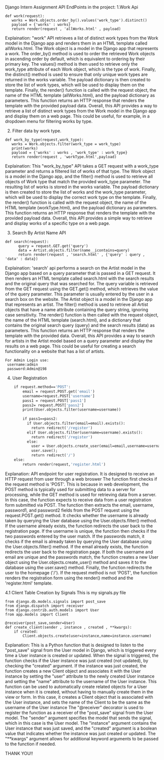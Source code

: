 Django Intern Assignment
API EndPoints in the project:
1.Work Api
```
def work(request):
   works = Work.objects.order_by().values('work_type').distinct()
   payload = {'works' : works}
   return render(request , 'allWorks.html' , payload)
```
Explaination:
"work" API  retrieves a list of distinct work types from the Work model in the Django app and renders them in an HTML template called allWorks.html.
The Work object is a model in the Django app that represents a work. The order_by() method is used to order the retrieved Work objects in ascending order by default, which is equivalent to ordering by their primary key. The values() method is then used to retrieve only the work_type attribute of each Work object, which is the type of work. Finally, the distinct() method is used to ensure that only unique work types are returned in the works variable.
The payload dictionary is then created to store the list of work types, which will be used to display them on the template.
Finally, the render() function is called with the request object, the name of the HTML template (allWorks.html), and the payload dictionary as parameters. This function returns an HTTP response that renders the template with the provided payload data.
Overall, this API provides a way to retrieve a list of distinct work types from the Work model in the Django app and display them on a web page. This could be useful, for example, in a dropdown menu for filtering works by type.

2. Filter data by work type.
```
def work_by_type(request,work_type):
   works = Work.objects.filter(work_type = work_type)
   print(works)
   payload = {'works' : works , 'work_type' : work_type}
   return render(request , 'workType.html',payload)

```
Explaination: 
This "work_by_type"  API  takes a GET request with a work_type parameter and returns a filtered list of works of that type.
The Work object is a model in the Django app, and the filter() method is used to retrieve all objects of Work type that match the provided work_type parameter. The resulting list of works is stored in the works variable.
The payload dictionary is then created to store the list of works and the work_type parameter, which will be used to display the correct work type on the template.
Finally, the render() function is called with the request object, the name of the HTML template (workType.html), and the payload dictionary as parameters. This function returns an HTTP response that renders the template with the provided payload data.
Overall, this API provides a simple way to retrieve and display works of a specific type on a web page.

3. Search By Artist Name API
```
def search(request):
      query = request.GET.get('query')
      data = Artist.objects.filter(name__icontains=query)
      return render(request , 'search.html' , {'query' : query , 'data' : data})
```
Explaination:
'search' api  performs a search on the Artist model in the Django app based on a query parameter that is passed in a GET request. It then renders an HTML template called search.html with the search results and the original query that was searched for.
The query variable is retrieved from the GET request using the GET.get() method, which retrieves the value of the query parameter. This parameter is usually entered by the user in a search box on the website.
The Artist object is a model in the Django app that represents an artist. The filter() method is used to retrieve all Artist objects that have a name attribute containing the query string, ignoring case sensitivity.
The render() function is then called with the request object, the name of the HTML template (search.html), and a dictionary that contains the original search query (query) and the search results (data) as parameters. This function returns an HTTP response that renders the template with the provided data.
Overall, this API provides a way to search for artists in the Artist model based on a query parameter and display the results on a web page. This could be useful for creating a search functionality on a website that has a list of artists.

```
For Admin Login use:
 username:admin
 password:Admin@198
```
4. User Registration
```def register(request):
    if request.method=='POST':
        email = request.POST.get('email')
        username=request.POST['username']
        pass1 = request.POST['pass1']
        pass2= request.POST['pass2']
        print(User.objects.filter(username=username))
        
        if pass1==pass2:
          if User.objects.filter(email=email).exists():
            return redirect('/register')
          elif User.objects.filter(username=username).exists():
            return redirect('/register')
          else:
            user = User.objects.create_user(email=email,username=username,password=pass1)
            user.save();
            return redirect('/')
    else:
        return render(request,'register.html')
 ```

Explanation: API endpoint for user registration. It is designed to receive an HTTP request from user through  a web broswer
The function first checks if the request method is 'POST'. This is because in web development, the POST method is typically used for submitting data to a server for processing, while the GET method is used for retrieving data from a server. In this case, the function expects to receive data from a user registration form submitted via POST.
The function then extracts the email, username, password1, and password2 fields from the POST request using the request.POST.get() method. It checks whether the username is already taken by querying the User database using the User.objects.filter() method. If the username already exists, the function redirects the user back to the registration page.
If the username is unique, the function then checks if the two passwords entered by the user match. If the passwords match, it checks if the email is already taken by querying the User database using the User.objects.filter() method. If the email already exists, the function redirects the user back to the registration page.
If both the username and email are unique and the passwords match, the function creates a new User object using the User.objects.create_user() method and saves it to the database using the user.save() method. Finally, the function redirects the user to the homepage ('/').
If the request method is not 'POST', the function renders the registration form using the render() method and the 'register.html' template.


4.1 Client Table Creation by Signals
This is my signals.py file
```
from django.db.models.signals import post_save
from django.dispatch import receiver
from django.contrib.auth.models import User
from app.models import Client

@receiver(post_save,sender=User)
def create_client(sender , instance , created , **kwargs):
    if created:
        Client.objects.create(user=instance,name=instance.username)
```
Explanation: This is a Python function that is designed to listen to the "post_save" signal from the User model in Django, which is triggered every time a User instance is created or updated. When the signal is triggered, the function checks if the User instance was just created (not updated), by checking the "created" argument. If the instance was just created, the function creates a new Client object and associates it with the User instance by setting the "user" attribute to the newly created User instance and setting the "name" attribute to the username of the User instance.
This function can be used to automatically create related objects for a User instance when it is created, without having to manually create them in the view or form. In this case, it creates a Client object that is associated with the User instance, and sets the name of the Client to be the same as the username of the User instance
The "@receiver" decorator is used to register the function as a receiver of the "post_save" signal from the User model. The "sender" argument specifies the model that sends the signal, which in this case is the User model. The "instance" argument contains the User instance that was just saved, and the "created" argument is a boolean value that indicates whether the instance was just created or updated. The "**kwargs" argument allows for additional keyword arguments to be passed to the function if needed.
 
 THANK YOU!!
